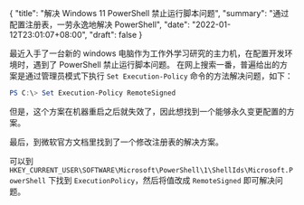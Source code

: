 {
    "title": "解决 Windows 11 PowerShell 禁止运行脚本问题",
    "summary": "通过配置注册表，一劳永逸地解决 PowerShell",
    "date": "2022-01-12T23:01:07+08:00",
    "draft": false
}


最近入手了一台新的 windows 电脑作为工作外学习研究的主力机，在配置开发环境时，遇到了 PowerShell 禁止运行脚本问题。
在网上搜索一番，普遍给出的方案是通过管理员模式下执行 `Set Execution-Policy` 命令的方法解决问题，如下：

```powershell
PS C:\> Set Execution-Policy RemoteSigned
```

但是，这个方案在机器重启之后就失效了，因此想找到一个能够永久变更配置的方案。

最后，到微软官方文档里找到了一个修改注册表的解决方案。

可以到 `HKEY_CURRENT_USER\SOFTWARE\Microsoft\PowerShell\1\ShellIds\Microsoft.PowerShell`
下找到 `ExecutionPolicy`，然后将值改成 `RemoteSigned` 即可解决问题。
